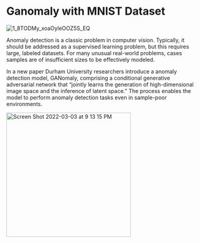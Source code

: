# Ganomaly with MNIST Dataset


![1_8TODMy_xoaOyleOOZ5S_EQ](https://user-images.githubusercontent.com/53828158/156644848-1044099b-c269-41ab-a585-4f6bc2d020d0.png)


Anomaly detection is a classic problem in computer vision. Typically, it should be addressed as a supervised learning problem, but this requires large, labeled datasets. For many unusual real-world problems, cases samples are of insufficient sizes to be effectively modeled.

In a new paper Durham University researchers introduce a anomaly detection model, GANomaly, comprising a conditional generative adversarial network that “jointly learns the generation of high-dimensional image space and the inference of latent space.” The process enables the model to perform anomaly detection tasks even in sample-poor environments.

<img width="325" alt="Screen Shot 2022-03-03 at 9 13 15 PM" src="https://user-images.githubusercontent.com/53828158/156645268-1b5fcc77-056d-47f9-9b37-3b333335ebd7.png">
